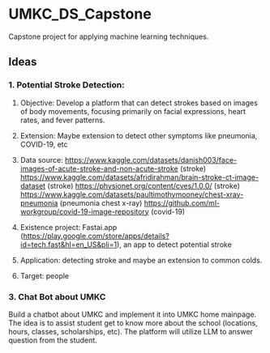 # UMKC_DS_Capstone

Capstone project for applying machine learning techniques.

## Ideas

### 1. Potential Stroke Detection:

1. Objective: Develop a platform that can detect strokes based on images of body movements, focusing primarily on facial expressions, heart rates, and fever patterns.
2. Extension: Maybe extension to detect other symptoms like pneumonia, COVID-19, etc
3. Data source: 
https://www.kaggle.com/datasets/danish003/face-images-of-acute-stroke-and-non-acute-stroke (stroke)
https://www.kaggle.com/datasets/afridirahman/brain-stroke-ct-image-dataset (stroke)
https://physionet.org/content/cves/1.0.0/ (stroke)
https://www.kaggle.com/datasets/paultimothymooney/chest-xray-pneumonia (pneumonia chest x-ray)
https://github.com/ml-workgroup/covid-19-image-repository (covid-19)

4. Existence project: Fastai.app (https://play.google.com/store/apps/details?id=tech.fast&hl=en_US&pli=1), an app to detect potential stroke
5. Application: detecting stroke and maybe an extension to common colds.
6. Target: people

### 3. Chat Bot about UMKC
Build a chatbot about UMKC and implement it into UMKC home mainpage. The idea is to assist student get to know more about the school (locations, hours, classes, scholarships, etc). The platform will utilize LLM to answer question from the student. 
